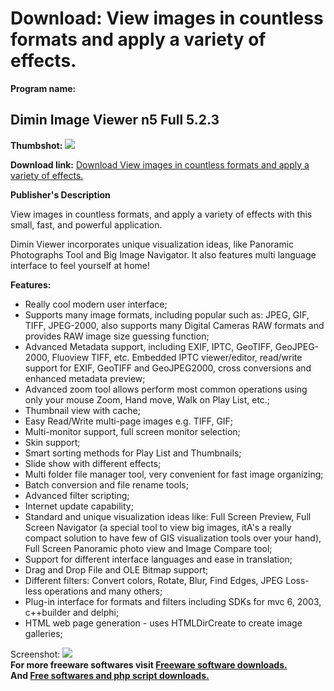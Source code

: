 # Download: View images in countless formats and apply a variety of effects.

**Program name:**

## Dimin Image Viewer n5 Full 5.2.3

  
**Thumbshot:** ![](http://www.freewarefiles.com/screenshot/viewer5_ss1_md.jpg)   
  
**Download link:** [Download View images in countless formats and apply a variety of effects.](http://freesoftwares.boysofts.com/Dimin-Image-Viewer-N-Full_program_20983.html)  
  


**Publisher's Description**  
  


View images in countless formats, and apply a variety of effects with this small, fast, and powerful application. 

Dimin Viewer incorporates unique visualization ideas, like Panoramic Photographs Tool and Big Image Navigator. It also features multi language interface to feel yourself at home!

**Features:**

  * Really cool modern user interface; 
  * Supports many image formats, including popular such as: JPEG, GIF, TIFF, JPEG-2000, also supports many Digital Cameras RAW formats and provides RAW image size guessing function; 
  * Advanced Metadata support, including EXIF, IPTC, GeoTIFF, GeoJPEG-2000, Fluoview TIFF, etc. Embedded IPTC viewer/editor, read/write support for EXIF, GeoTIFF and GeoJPEG2000, cross conversions and enhanced metadata preview; 
  * Advanced zoom tool allows perform most common operations using only your mouse Zoom, Hand move, Walk on Play List, etc.; 
  * Thumbnail view with cache; 
  * Easy Read/Write multi-page images e.g. TIFF, GIF; 
  * Multi-monitor support, full screen monitor selection; 
  * Skin support; 
  * Smart sorting methods for Play List and Thumbnails; 
  * Slide show with different effects; 
  * Multi folder file manager tool, very convenient for fast image organizing; 
  * Batch conversion and file rename tools; 
  * Advanced filter scripting; 
  * Internet update capability; 
  * Standard and unique visualization ideas like: Full Screen Preview, Full Screen Navigator (a special tool to view big images, itA's a really compact solution to have few of GIS visualization tools over your hand), Full Screen Panoramic photo view and Image Compare tool; 
  * Support for different interface languages and ease in translation; 
  * Drag and Drop File and OLE Bitmap support; 
  * Different filters: Convert colors, Rotate, Blur, Find Edges, JPEG Loss-less operations and many others; 
  * Plug-in interface for formats and filters including SDKs for mvc 6, 2003, c++builder and delphi; 
  * HTML web page generation - uses HTMLDirCreate to create image galleries; 

  
  
Screenshot: ![](http://www.freewarefiles.com/screenshot/viewer5_ss1.jpg)   
**For more freeware softwares visit [Freeware software downloads.](http://freesoftwares.boysofts.com/)**   
**And [Free softwares and php script downloads.](http://www.boysofts.com/)**
